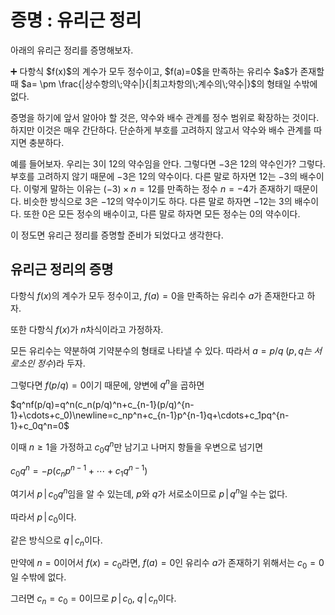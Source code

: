 # 증명 : 유리근 정리

아래의 유리근 정리를 증명해보자.

<aside>
➕ 다항식 $f(x)$의 계수가 모두 정수이고, $f(a)=0$을 만족하는 유리수 $a$가 존재할 때 $a= \pm \frac{|상수항의\;약수|}{|최고차항의\;계수의\;약수|}$의 형태일 수밖에 없다.

</aside>

증명을 하기에 앞서 알아야 할 것은, 약수와 배수 관계를 정수 범위로 확장하는 것이다.
하지만 이것은 매우 간단하다. 단순하게 부호를 고려하지 않고서 약수와 배수 관계를 따지면 충분하다.

예를 들어보자. 우리는 $3$이 $12$의 약수임을 안다. 그렇다면 $-3$은 $12$의 약수인가?
그렇다. 부호를 고려하지 않기 때문에 $-3$은 $12$의 약수이다. 다른 말로 하자면 $12$는 $-3$의 배수이다.
이렇게 말하는 이유는 $(-3)\times n=12$를 만족하는 정수 $n=-4$가 존재하기 때문이다.
비슷한 방식으로 $3$은 $-12$의 약수이기도 하다. 다른 말로 하자면 $-12$는 $3$의 배수이다.
또한 $0$은 모든 정수의 배수이고, 다른 말로 하자면 모든 정수는 $0$의 약수이다.

이 정도면 유리근 정리를 증명할 준비가 되었다고 생각한다.

## 유리근 정리의 증명

다항식 $f(x)$의 계수가 모두 정수이고, $f(a)=0$을 만족하는 유리수 $a$가 존재한다고 하자.

또한 다항식 $f(x)$가 $n$차식이라고 가정하자.

모든 유리수는 약분하여 기약분수의 형태로 나타낼 수 있다.
 따라서 $a=p/q \;(p,q는\;서로소인\;정수)$라 두자.

그렇다면 $f(p/q)=0$이기 때문에, 양변에 $q^n$을 곱하면

$q^nf(p/q)=q^n(c_n(p/q)^n+c_{n-1}(p/q)^{n-1}+\cdots+c_0)\newline=c_np^n+c_{n-1}p^{n-1}q+\cdots+c_1pq^{n-1}+c_0q^n=0$

이때 $n\ge1$을 가정하고 $c_0q^n$만 남기고 나머지 항들을 우변으로 넘기면

$c_0q^n=-p(c_np^{n-1}+\cdots+c_1q^{n-1})$

여기서 $p\,|\,c_0q^n$임을 알 수 있는데, $p$와 $q$가 서로소이므로 $p\,|\,q^n$일 수는 없다.

따라서 $p\,|\,c_0$이다.

같은 방식으로 $q\,|\,c_n$이다.

만약에 $n=0$이어서 $f(x)=c_0$라면,
$f(a)=0$인 유리수 $a$가 존재하기 위해서는 $c_0=0$일 수밖에 없다.

그러면 $c_n=c_0=0$이므로 $p\,|\,c_0$, $q\,|\,c_n$이다.